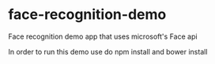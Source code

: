# face-recognition-demo
Face recognition demo app that uses microsoft's Face api

In order to run this demo
use do npm install and bower install
